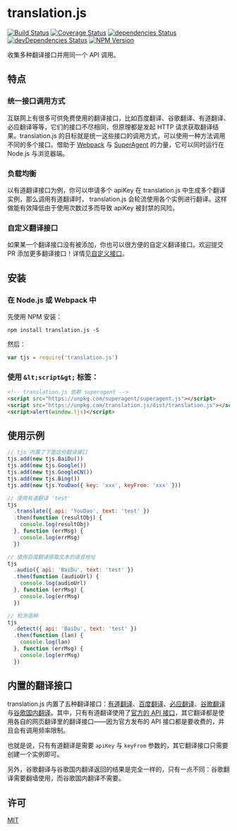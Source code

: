 # translation.js

[![Build Status](https://img.shields.io/travis/Selection-Translator/translation.js/master.svg?style=flat-square)](https://travis-ci.org/Selection-Translator/translation.js)
[![Coverage Status](https://img.shields.io/coveralls/Selection-Translator/translation.js/master.svg?style=flat-square)](https://coveralls.io/github/Selection-Translator/translation.js?branch=master)
[![dependencies Status](https://img.shields.io/david/Selection-Translator/translation.js.svg?style=flat-square)](https://david-dm.org/Selection-Translator/translation.js)
[![devDependencies Status](https://img.shields.io/david/dev/Selection-Translator/translation.js.svg?style=flat-square)](https://david-dm.org/Selection-Translator/translation.js#info=devDependencies)
[![NPM Version](https://img.shields.io/npm/v/translation.js.svg?style=flat-square)](https://www.npmjs.com/package/translation.js)

收集多种翻译接口并用同一个 API 调用。

## 特点

### 统一接口调用方式

互联网上有很多可供免费使用的翻译接口，比如百度翻译、谷歌翻译、有道翻译、必应翻译等等，它们的接口不尽相同，但原理都是发起 HTTP 请求获取翻译结果。translation.js 的目标就是统一这些接口的调用方式，可以使用一种方法调用不同的多个接口。借助于 [Webpack](http://webpack.github.io/) 与 [SuperAgent](https://github.com/visionmedia/superagent) 的力量，它可以同时运行在 Node.js 与浏览器端。

### 负载均衡

以有道翻译接口为例，你可以申请多个 apiKey 在 translation.js 中生成多个翻译实例，那么调用有道翻译时， translation.js 会轮流使用各个实例进行翻译。这样做能有效降低由于使用次数过多而导致 apiKey 被封禁的风险。

### 自定义翻译接口

如果某一个翻译接口没有被添加，你也可以很方便的自定义翻译接口。欢迎提交 PR 添加更多翻译接口！详情见[自定义接口](/docs/API-spec.md)。

## 安装

### 在 Node.js 或 Webpack 中

先使用 NPM 安装：

```
npm install translation.js -S
```

然后：

```js
var tjs = require('translation.js')
```

### 使用 `&lt;script&gt;` 标签：

```html
<!-- translation.js 依赖 superagent -->
<script src="https://unpkg.com/superagent/superagent.js"></script>
<script src="https://unpkg.com/translation.js/dist/translation.js"></script>
<script>alert(window.tjs)</script>
```

## 使用示例

```js
// tjs 内置了下面这些翻译接口
tjs.add(new tjs.BaiDu())
tjs.add(new tjs.Google())
tjs.add(new tjs.GoogleCN())
tjs.add(new tjs.Bing())
tjs.add(new tjs.YouDao({ key: 'xxx', keyFrom: 'xxx' }))

// 使用有道翻译 'test'
tjs
  .translate({ api: 'YouDao', text: 'test' })
  .then(function (resultObj) {
    console.log(resultObj)
  }, function (errMsg) {
    console.log(errMsg)
  })

// 使用百度翻译获取文本的语音地址
tjs
  .audio({ api: 'BaiDu', text: 'test' })
  .then(function (audioUrl) {
    console.log(audioUrl)
  }, function (errMsg) {
    console.log(errMsg)
  })

// 检测语种
tjs
  .detect({ api: 'BaiDu', text: 'test' })
  .then(function (lan) {
    console.log(lan)
  }, function (errMsg) {
    console.log(errMsg)
  })
```

## 内置的翻译接口

translation.js 内置了五种翻译接口：[有道翻译](http://fanyi.youdao.com/)、[百度翻译](http://fanyi.baidu.com/)、[必应翻译](http://cn.bing.com/dict/)、[谷歌翻译](https://translate.google.com/)与[谷歌国内翻译](http://translate.google.cn/)。其中，只有有道翻译使用了[官方的 API 接口](http://fanyi.youdao.com/openapi?path=data-mode)，其它翻译都是使用各自的网页翻译里的翻译接口——因为官方发布的 API 接口都是要收费的，并且会有调用频率限制。

也就是说，只有有道翻译是需要 `apiKey` 与 `keyFrom` 参数的，其它翻译接口只需要创建一个实例即可。

另外，谷歌翻译与谷歌国内翻译返回的结果是完全一样的，只有一点不同：谷歌翻译需要翻墙使用，而谷歌国内翻译不需要。

## 许可

[MIT](https://github.com/Selection-Translator/translation.js/blob/master/LICENSE.md)
